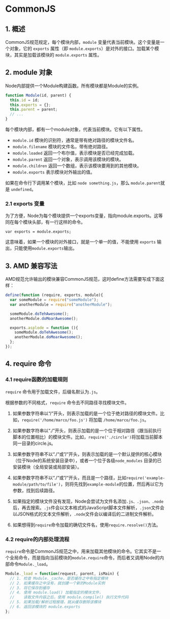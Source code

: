 # CommonJS

## 1. 概述

CommonJS规范规定，每个模块内部，`module` 变量代表当前模块。这个变量是一个对象，它的 `exports` 属性（即 `module.exports`）是对外的接口。加载某个模块，其实是加载该模块的 `module.exports` 属性。  

## 2. module 对象

Node内部提供一个Module构建函数。所有模块都是Module的实例。


```javascript
function Module(id, parent) {
  this.id = id;
  this.exports = {};
  this.parent = parent;
  // ...
}
```

每个模块内部，都有一个module对象，代表当前模块。它有以下属性。  

+ `module.id` 模块的识别符，通常是带有绝对路径的模块文件名。
+ `module.filename` 模块的文件名，带有绝对路径。
+ `module.loaded` 返回一个布尔值，表示模块是否已经完成加载。
+ `module.parent` 返回一个对象，表示调用该模块的模块。
+ `module.children` 返回一个数组，表示该模块要用到的其他模块。
+ `module.exports` 表示模块对外输出的值。

如果在命令行下调用某个模块，比如 `node something.js`，那么 `module.parent`就是 `undefined`。  

### 2.1 exports 变量

为了方便，Node为每个模块提供一个exports变量，指向module.exports。这等同在每个模块头部，有一行这样的命令。  

`var exports = module.exports;`  

这意味着，如果一个模块的对外接口，就是一个单一的值，不能使用 `exports` 输出，只能使用`module.exports`输出。  


## 3. AMD 兼容写法

AMD规范允许输出的模块兼容CommonJS规范，这时define方法需要写成下面这样：  

```javascript
define(function (require, exports, module){
  var someModule = require("someModule");
  var anotherModule = require("anotherModule");

  someModule.doTehAwesome();
  anotherModule.doMoarAwesome();

  exports.asplode = function (){
    someModule.doTehAwesome();
    anotherModule.doMoarAwesome();
  };
});
```  


## 4. require 命令

### 4.1 require函数的加载规则

`require` 命令用于加载文件，后缀名默认为`.js`。  

根据参数的不同格式，`require` 命令去不同路径寻找模块文件。

  1. 如果参数字符串以“/”开头，则表示加载的是一个位于绝对路径的模块文件。比如，`require('/home/marco/foo.js')` 将加载 `/home/marco/foo.js`。

  2. 如果参数字符串以“./”开头，则表示加载的是一个位于相对路径（跟当前执行脚本的位置相比）的模块文件。比如，`require('./circle')`将加载当前脚本同一目录的circle.js。

  3. 如果参数字符串不以“./“或”/“开头，则表示加载的是一个默认提供的核心模块（位于Node的系统安装目录中），或者一个位于各级`node_modules` 目录的已安装模块（全局安装或局部安装）。  

  4. 如果参数字符串不以“./“或”/“开头，而且是一个路径，比如`require('example-module/path/to/file')`，则将先找到`example-module`的位置，然后再以它为参数，找到后续路径。

  5. 如果指定的模块文件没有发现，Node会尝试为文件名添加`.js、.json、.node`后，再去搜索。`.js`件会以文本格式的JavaScript脚本文件解析，`.json`文件会以JSON格式的文本文件解析，`.node`文件会以编译后的二进制文件解析。

  6. 如果想得到`require`命令加载的确切文件名，使用`require.resolve()`方法。   


### 4.2 require的内部处理流程

`require`命令是CommonJS规范之中，用来加载其他模块的命令。它其实不是一个全局命令，而是指向当前模块的`module.require`命令，而后者又调用Node的内部命令`Module._load`。  

```javascript
Module._load = function(request, parent, isMain) {
  // 1. 检查 Module._cache，是否缓存之中有指定模块
  // 2. 如果缓存之中没有，就创建一个新的Module实例
  // 3. 将它保存到缓存
  // 4. 使用 module.load() 加载指定的模块文件，
  //    读取文件内容之后，使用 module.compile() 执行文件代码
  // 5. 如果加载/解析过程报错，就从缓存删除该模块
  // 6. 返回该模块的 module.exports
};
```

